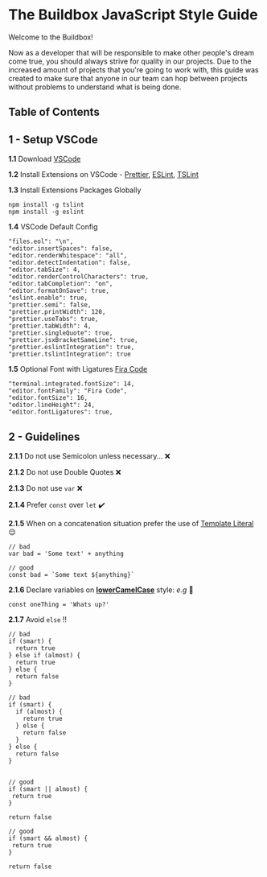 # The Buildbox JavaScript Style Guide

Welcome to the Buildbox!

Now as a developer that will be responsible to make other people's dream come true, you should always strive for quality in our projects. Due to the increased amount of projects that you're going to work with, this guide was created to make sure that anyone in our team can hop between projects without problems to understand what is being done.

## Table of Contents

## 1 - Setup VSCode

**1.1** Download [VSCode](https://code.visualstudio.com/)

**1.2** Install Extensions on VSCode - [Prettier](https://marketplace.visualstudio.com/items?itemName=esbenp.prettier-vscode), [ESLint](https://marketplace.visualstudio.com/items?itemName=dbaeumer.vscode-eslint),  [TSLint](https://marketplace.visualstudio.com/items?itemName=eg2.tslint)

**1.3** Install Extensions Packages Globally
```
npm install -g tslint
npm install -g eslint
```

**1.4** VSCode Default Config
 ```
 "files.eol": "\n",
 "editor.insertSpaces": false,
 "editor.renderWhitespace": "all",
 "editor.detectIndentation": false,
 "editor.tabSize": 4,
 "editor.renderControlCharacters": true,
 "editor.tabCompletion": "on",
 "editor.formatOnSave": true,
 "eslint.enable": true,
 "prettier.semi": false,
 "prettier.printWidth": 120,
 "prettier.useTabs": true,
 "prettier.tabWidth": 4,
 "prettier.singleQuote": true,
 "prettier.jsxBracketSameLine": true,
 "prettier.eslintIntegration": true,
 "prettier.tslintIntegration": true
 ```
 
**1.5** Optional Font with Ligatures [Fira Code](https://github.com/tonsky/FiraCode)
 ```
"terminal.integrated.fontSize": 14,
"editor.fontFamily": "Fira Code",
"editor.fontSize": 16,
"editor.lineHeight": 24,
"editor.fontLigatures": true,
```

## 2 - Guidelines

**2.1.1** Do not use Semicolon unless necessary... :x:

**2.1.2** Do not use Double Quotes :x:

**2.1.3** Do not use ```var``` :x:

**2.1.4** Prefer ```const``` over ```let``` :heavy_check_mark:

**2.1.5** When on a concatenation situation prefer the use of [Template Literal](https://developer.mozilla.org/pt-BR/docs/Web/JavaScript/Reference/template_strings) :relieved:


```
// bad
var bad = 'Some text' + anything 

// good
const bad = `Some text ${anything}`
```

**2.1.6** Declare variables on [**lowerCamelCase**](https://pt.wikipedia.org/wiki/CamelCase) style: *e.g* :speak_no_evil:
```
const oneThing = 'Whats up?'
```

**2.1.7** Avoid ```else``` :bangbang:

```
// bad
if (smart) {
  return true
} else if (almost) {
  return true
} else {
  return false
} 

// bad
if (smart) {
  if (almost) {
    return true
  } else {
    return false
  }
} else {
  return false
} 


// good
if (smart || almost) {
 return true
}

return false

// good
if (smart && almost) {
 return true
}

return false
```
